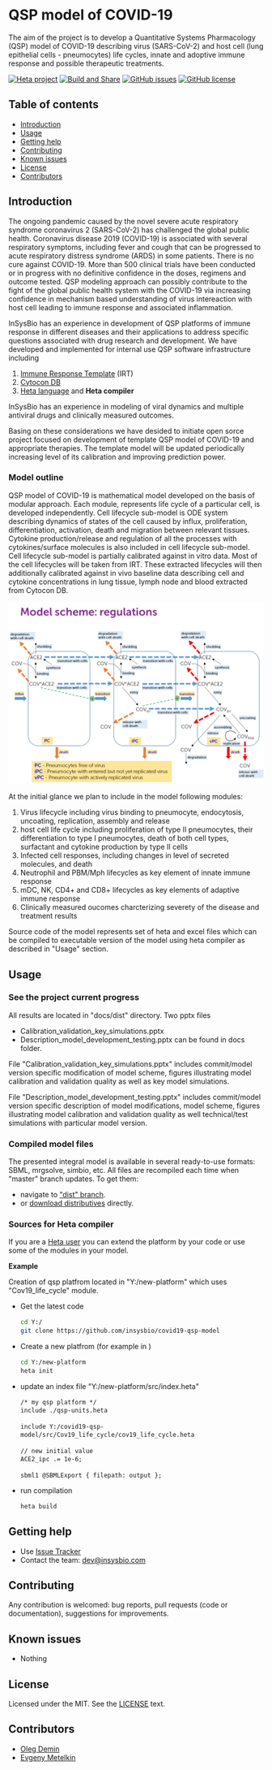 # QSP model of COVID-19

The aim of the project is to develop a Quantitative Systems Pharmacology (QSP) model of COVID-19 describing virus (SARS-CoV-2) and host cell (lung epithelial cells - pneumocytes) life cycles, innate and adoptive immune response and possible therapeutic treatments. 

[![Heta project](https://img.shields.io/badge/%CD%B1-Heta_project-blue)](https://hetalang.github.io/)
[![Build and Share](https://github.com/insysbio/covid19-qsp-model/workflows/Build%20and%20Share/badge.svg)](https://github.com/insysbio/covid19-qsp-model/tree/dist)
[![GitHub issues](https://img.shields.io/github/issues/insysbio/covid19-qsp-model.svg)](https://GitHub.com/insysbio/covid19-qsp-model/issues/)
[![GitHub license](https://img.shields.io/github/license/insysbio/covid19-qsp-model.svg)](https://github.com/insysbio/covid19-qsp-model/blob/master/LICENSE)

## Table of contents

* [Introduction](#introduction)
* [Usage](#usage)
* [Getting help](#getting-help)
* [Contributing](#contributing)
* [Known issues](#known-issues)
* [License](#license)
* [Contributors](#contributors)

## Introduction

The ongoing pandemic caused by the novel severe acute respiratory syndrome coronavirus 2 (SARS-CoV-2) has challenged the global public health. Coronavirus disease 2019 (COVID-19) is associated with several respiratory symptoms, including fever and cough that can be progressed to acute respiratory distress syndrome (ARDS) in some patients. There is no cure against COVID-19. More than 500 clinical trials have been conducted or in progress with no definitive confidence in the doses, regimens and outcome tested. QSP modeling approach can possibly contribute to the fight of the global public health system with the COVID-19 via increasing confidence in mechanism based understanding of virus intereaction with host cell leading to immune response and associated inflammation.  

InSysBio has an experience in development of QSP platforms of immune response in different diseases and their applications to address specific questions associated with drug research and development. We have developed  and implemented for internal use QSP software infrastructure including 
1) [Immune Response Template](https://irt.insysbio.com/) (IRT)
2) [Cytocon DB](http://cytocon.insysbio.com/)
3) [Heta language](https://hetalang.github.io/#/) and **Heta compiler**

InSysBio has an experience in modeling of viral dynamics and multiple antiviral drugs and clinically measured outcomes. 

Basing on these considerations we have desided to initiate open sorce project focused on development of template QSP model of COVID-19 and appropriate therapies. The template model will be updated periodically increasing level of its calibration and improving prediction power. 

### Model outline

QSP model of COVID-19 is mathematical model developed on the basis of modular approach. Each module, represents life cycle of a particular cell, is developed independently. Cell lifecycle sub-model is ODE system describing dynamics of states of the cell caused by influx, proliferation, differentiation, activation, death and migration between relevant tissues. Cytokine production/release and regulation of all the processes with cytokines/surface molecules is also included in cell lifecycle sub-model. Cell lifecycle sub-model is partially calibrated against in vitro data. Most of the cell lifecycles will be taken from IRT. These extracted lifecycles will then additionally calibrated against in vivo baseline data describing cell and cytokine concentrations in lung tissue, lymph node and blood extracted from Cytocon DB.

![model scheme](./fig1.png)

At the initial glance we plan to include in the model following modules:
1) Virus lifecycle including virus binding to pneumocyte, endocytosis, uncoating, replication, assembly and release
2) host cell life cycle including proliferation of type II pneumocytes, their differentiation to type I pneumocytes, death of both cell types, surfactant and cytokine production by type II cells
3) Infected cell responses, including changes in level of secreted molecules, and death
4) Neutrophil and PBM/Mph lifecycles as key element of innate immune response 
5) mDC, NK, CD4+ and CD8+ lifecycles as key elements of adaptive immune response  
6) Clinically measured oucomes charcterizing severety of the disease and treatment results

Source code of the model represents set of heta and excel files which can be compiled to executable version of the model using heta compiler as described in "Usage" section.   

## Usage

### See the project current progress

All results are located in "docs/dist" directory. Two pptx files 
 - Calibration_validation_key_simulations.pptx
 - Description_model_development_testing.pptx
can be found in docs folder. 

File "Calibration_validation_key_simulations.pptx" includes commit/model version specific modification of model scheme, figures illustrating model calibration and validation quality as well as key model simulations. 

File "Description_model_development_testing.pptx" includes commit/model version specific description of model modifications, model scheme, figures illustrating model calibration and validation quality as well technical/test simulations with particular model version. 

### Compiled model files

The presented integral model is available in several ready-to-use formats: SBML, mrgsolve, simbio, etc.
All files are recompiled each time when "master" branch updates.
To get them:
- navigate to ["dist" branch](https://github.com/insysbio/covid19-qsp-model/tree/dist).
- or [download distributives](https://github.com/insysbio/covid19-qsp-model/archive/dist.zip) directly.

### Sources for Heta compiler

If you are a [Heta user](https://hetalang.github.io/#/) you can extend the platform by your code or use some of the modules in your model.

**Example**

Creation of qsp platfrom located in "Y:/new-platform" which uses "Cov19_life_cycle" module.

- Get the latest code
    ```sh
    cd Y:/
    git clone https://github.com/insysbio/covid19-qsp-model
    ```
- Create a new platfrom (for example in )
    ```sh
    cd Y:/new-platform
    heta init
    ```
- update an index file "Y:/new-platform/src/index.heta"
    ```heta
    /* my qsp platform */
    include ./qsp-units.heta

    include Y:/covid19-qsp-model/src/Cov19_life_cycle/cov19_life_cycle.heta

    // new initial value
    ACE2_ipc .= 1e-6;

    sbml1 @SBMLExport { filepath: output };
    ```
- run compilation
    ```sh
    heta build
    ```

## Getting help

- Use [Issue Tracker](https://github.com/insysbio/covid19-qsp-model/issues)
- Contact the team: <dev@insysbio.com>

## Contributing

Any contribution is welcomed: bug reports, pull requests (code or documentation), suggestions for improvements.

## Known issues

- Nothing

## License

Licensed under the MIT. See the [LICENSE](./LICENSE) text.

## Contributors

- [Oleg Demin](https://github.com/odemin1965)
- [Evgeny Metelkin](https://github.com/metelkin)

